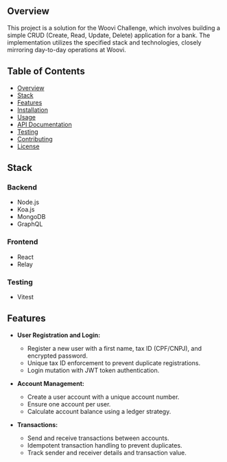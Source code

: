 ## Overview

This project is a solution for the Woovi Challenge, which involves building a simple CRUD (Create, Read, Update, Delete) application for a bank. The implementation utilizes the specified stack and technologies, closely mirroring day-to-day operations at Woovi.

## Table of Contents

- [Overview](#overview)
- [Stack](#stack)
- [Features](#features)
- [Installation](#installation)
- [Usage](#usage)
- [API Documentation](#api-documentation)
- [Testing](#testing)
- [Contributing](#contributing)
- [License](#license)

## Stack

### Backend
- Node.js
- Koa.js
- MongoDB
- GraphQL

### Frontend
- React
- Relay

### Testing
- Vitest

## Features

- **User Registration and Login:**
  - Register a new user with a first name, tax ID (CPF/CNPJ), and encrypted password.
  - Unique tax ID enforcement to prevent duplicate registrations.
  - Login mutation with JWT token authentication.

- **Account Management:**
  - Create a user account with a unique account number.
  - Ensure one account per user.
  - Calculate account balance using a ledger strategy.

- **Transactions:**
  - Send and receive transactions between accounts.
  - Idempotent transaction handling to prevent duplicates.
  - Track sender and receiver details and transaction value.